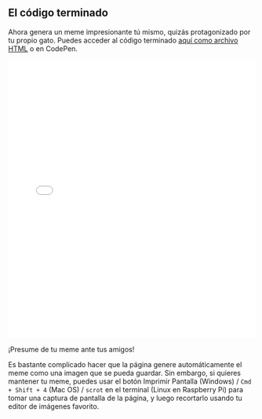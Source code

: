 ## El código terminado

Ahora genera un meme impresionante tú mismo, quizás protagonizado por tu propio gato. Puedes acceder al código terminado [aquí como archivo HTML](resources/index.html) o en CodePen. 

<iframe height='567' scrolling='no' title='Generador de memes de gatos' src='//codepen.io/Translation_RPF/embed/WNQbNeJ/?height=567&theme-id=0&default-tab=js,result&embed-version=2' frameborder='no' allowtransparency='true' allowfullscreen='true' style='width: 100%;' mark="crwd-mark">Ver el <a href='https://codepen.io/Translation_RPF/pen/WNQbNeJ/'>Generador de Memes de Gatos</a> de Laura Sach (<a href='https://codepen.io/rpflaura'>@rpflaura</a>) en <a href='https://codepen.io'>CodePen</a>.
</iframe>

¡Presume de tu meme ante tus amigos!

Es bastante complicado hacer que la página genere automáticamente el meme como una imagen que se pueda guardar. Sin embargo, si quieres mantener tu meme, puedes usar el botón Imprimir Pantalla (Windows) / `Cmd + Shift + 4` (Mac OS) / `scrot` en el terminal (Linux en Raspberry Pi) para tomar una captura de pantalla de la página, y luego recortarlo usando tu editor de imágenes favorito.
